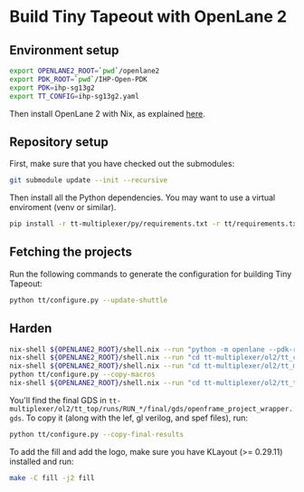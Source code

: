 # Build Tiny Tapeout with OpenLane 2

## Environment setup

```bash
export OPENLANE2_ROOT=`pwd`/openlane2
export PDK_ROOT=`pwd`/IHP-Open-PDK
export PDK=ihp-sg13g2
export TT_CONFIG=ihp-sg13g2.yaml
```

Then install OpenLane 2 with Nix, as explained [here](https://openlane2.readthedocs.io/en/latest/getting_started/nix_installation/index.html).

## Repository setup

First, make sure that you have checked out the submodules:

```bash
git submodule update --init --recursive
```

Then install all the Python dependencies. You may want to use a virtual enviroment (venv or similar).

```bash
pip install -r tt-multiplexer/py/requirements.txt -r tt/requirements.txt
```

## Fetching the projects

Run the following commands to generate the configuration for building Tiny Tapeout:

```bash
python tt/configure.py --update-shuttle
```

## Harden

```bash
nix-shell ${OPENLANE2_ROOT}/shell.nix --run "python -m openlane --pdk-root $PDK_ROOT --manual-pdk --pdk $PDK tt/rom/config_ihp.json"
nix-shell ${OPENLANE2_ROOT}/shell.nix --run "cd tt-multiplexer/ol2/tt_ctrl && python build.py"
nix-shell ${OPENLANE2_ROOT}/shell.nix --run "cd tt-multiplexer/ol2/tt_mux && python build.py"
python tt/configure.py --copy-macros
nix-shell ${OPENLANE2_ROOT}/shell.nix --run "cd tt-multiplexer/ol2/tt_top && python build.py"
```

You'll find the final GDS in `tt-multiplexer/ol2/tt_top/runs/RUN_*/final/gds/openframe_project_wrapper.gds`. To copy it (along with the lef, gl verilog, and spef files), run:

```bash
python tt/configure.py --copy-final-results
```

To add the fill and add the logo, make sure you have KLayout (>= 0.29.11) installed and run:

```bash
make -C fill -j2 fill
```
